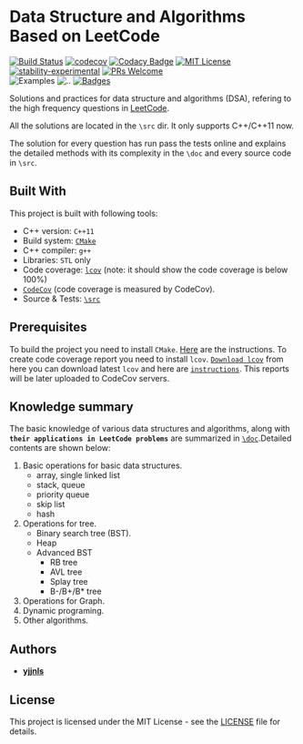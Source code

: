 # Data Structure and Algorithms Based on LeetCode

[![Build Status][travis-badge]][travis-link]
[![codecov][codecov-badge]][codecov-link]
[![Codacy Badge](https://api.codacy.com/project/badge/Grade/3cdacea7ff0d4c738f9689b82f40f10c)](https://www.codacy.com/app/yjjnls/LeetCode?utm_source=github.com&utm_medium=referral&utm_content=yjjnls/LeetCode&utm_campaign=badger)
[![MIT License][license-badge]](LICENSE.md)  
[![stability-experimental](https://img.shields.io/badge/stability-experimental-orange.svg)](https://github.com/emersion/stability-badges#experimental)
[![PRs Welcome](https://img.shields.io/badge/PRs-welcome-brightgreen.svg)](http://makeapullrequest.com)  
![Examples](https://img.shields.io/badge/%F0%9F%92%A1-examples-8C8E93.svg)
![..](https://img.shields.io/badge/readme%20style-not-standard-brightgreen.svg)
[![Badges](http://img.shields.io/:badges-6/6-ff6799.svg)](https://github.com/badges/badgerbadgerbadger)
<!-- [![Latest Stable Version](https://poser.pugx.org/matthiasnoback/badges/v/stable.png)](https://packagist.org/packages/matthiasnoback/badges) -->
<!-- [![Latest Unstable Version](https://poser.pugx.org/matthiasnoback/badges/v/unstable.png)](https://packagist.org/packages/matthiasnoback/badges) -->

<!-- [![Open Source Love](https://badges.frapsoft.com/os/v1/open-source.svg?v=103)](https://github.com/ellerbrock/open-source-badges/)   -->


Solutions and practices for data structure and algorithms (DSA), refering to the high frequency questions in [LeetCode](https://leetcode.com/problemset/all/).  

All the solutions are located in the `\src` dir. It only supports C++/C++11 now.    

The solution for every question has run pass the tests online and explains the detailed methods with its complexity in the `\doc` and every source code in `\src`.

## Built With

This project is built with following tools: 

-   C++ version: `C++11`
-   Build system: [`CMake`](https://cmake.org/)
-   C++ compiler: `g++`
-   Libraries: `STL` only
-   Code coverage: [`lcov`](http://ltp.sourceforge.net/coverage/lcov.php) (note: it should show the code coverage is below 100%)
-   [`CodeCov`](https://codecov.io/) (code coverage is measured by CodeCov).
-   Source & Tests: [`\src`](https://github.com/yjjnls/LeetCode/tree/master/src)

## Prerequisites

To build the project you need to install `CMake`. [Here](https://cmake.org/install/) are the instructions. To create code coverage report you need to install `lcov`. [`Download lcov`](http://ltp.sourceforge.net/coverage/lcov.php) from here you can download latest `lcov` and here are [`instructions`](http://ltp.sourceforge.net/coverage/lcov/readme.php). This reports will be later uploaded to CodeCov servers.

## Knowledge summary

The basic knowledge of various data structures and algorithms, along with **`their applications in LeetCode problems`** are summarized in [`\doc`](https://github.com/yjjnls/LeetCode/tree/master/doc).Detailed contents are shown below:  

1.  Basic operations for basic data structures.
    -   array, single linked list
    -   stack, queue
    -   priority queue
    -   skip list
    -   hash 
2.  Operations for tree.
    -   Binary search tree (BST).
    -   Heap
    -   Advanced BST
        -   RB tree
        -   AVL tree
        -   Splay tree
        -   B-/B+/B\* tree
3.  Operations for Graph.
4.  Dynamic programing.
5.  Other algorithms.

## Authors

-   [**yjjnls**](https://github.com/yjjnls)

## License

This project is licensed under the MIT License - see the [LICENSE](https://github.com/RokKos/classes-c-/blob/master/LICENSE) file for details.

[travis-badge]: https://travis-ci.org/yjjnls/LeetCode.svg?branch=master
[travis-link]: https://travis-ci.org/yjjnls/LeetCode

[codecov-badge]:   https://codecov.io/gh/yjjnls/LeetCode/branch/master/graph/badge.svg
[codecov-link]:    https://codecov.io/gh/yjjnls/LeetCode

[license-badge]: https://img.shields.io/badge/license-MIT-007EC7.svg


